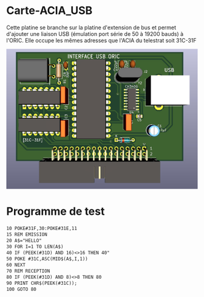 # Carte-ACIA_USB

Cette platine se branche sur la platine d'extension de bus et permet d'ajouter une liaison USB (émulation port série de 50 à 19200 bauds) à l'ORIC. 
Elle occupe les mêmes adresses que l'ACIA du telestrat soit 31C-31F

![Platine d'extension](./Carte_ACIA_USB.jpg?raw=true "Optional Title")


# Programme de test

    10 POKE#31F,30:POKE#31E,11
    15 REM EMISSION
    20 A$="HELLO"
    30 FOR I=1 TO LEN(A$)
    40 IF (PEEK(#31D) AND 16)<>16 THEN 40"
    50 POKE #31C,ASC(MID$(A$,I,1))
    60 NEXT
    70 REM RECEPTION
    80 IF (PEEK(#31D) AND 8)<>8 THEN 80
    90 PRINT CHR$(PEEK(#31C));
    100 GOTO 80

